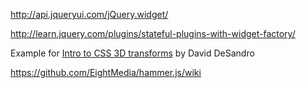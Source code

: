 http://api.jqueryui.com/jQuery.widget/

http://learn.jquery.com/plugins/stateful-plugins-with-widget-factory/

Example for <a href="../">Intro to CSS 3D transforms</a> by David DeSandro

https://github.com/EightMedia/hammer.js/wiki